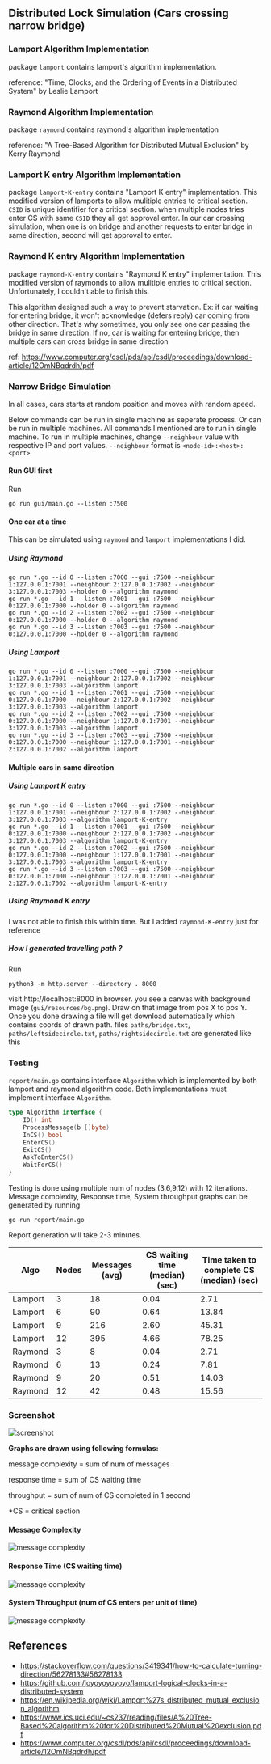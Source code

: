 ## Distributed Lock Simulation (Cars crossing narrow bridge)

### Lamport Algorithm Implementation

package `lamport` contains lamport's algorithm implementation.

reference: "Time, Clocks, and the Ordering of Events in a Distributed System" by Leslie Lamport

### Raymond Algorithm Implementation

package `raymond` contains raymond's algorithm implementation

reference: "A Tree-Based Algorithm for Distributed Mutual Exclusion" by Kerry Raymond

### Lamport K entry Algorithm Implementation

package `lamport-K-entry` contains "Lamport K entry" implementation. This modified version of lamports to allow mulitiple entries to critical section. `CSID` is unique identifier for a critical section. when multiple nodes tries enter CS with same `CSID` they all get approval enter. In our car crossing simulation, when one is on bridge and another requests to enter bridge in same direction, second will get approval to enter.

### Raymond K entry Algorithm Implementation

package `raymond-K-entry` contains "Raymond K entry" implementation. This modified version of raymonds to allow mulitiple entries to critical section. Unfortunately, I couldn't able to finish this.

This algorithm designed such a way to prevent starvation. Ex: if car waiting for entering bridge, it won't acknowledge (defers reply) car coming from other direction. That's why sometimes, you only see one car passing the bridge in same direction. If no, car is waiting for entering bridge, then multiple cars can cross bridge in same direction

ref: https://www.computer.org/csdl/pds/api/csdl/proceedings/download-article/12OmNBqdrdh/pdf

### Narrow Bridge Simulation

In all cases, cars starts at random position and moves with random speed.

Below commands can be run in single machine as seperate process. Or can be run in multiple machines.
All commands I mentioned are to run in single machine. To run in multiple machines, change `--neighbour` value with respective IP and port values. `--neighbour` format is `<node-id>:<host>:<port>`

#### Run GUI first

Run

```
go run gui/main.go --listen :7500
```

#### One car at a time

This can be simulated using `raymond` and `lamport` implementations I did.

##### Using Raymond

```
go run *.go --id 0 --listen :7000 --gui :7500 --neighbour 1:127.0.0.1:7001 --neighbour 2:127.0.0.1:7002 --neighbour 3:127.0.0.1:7003 --holder 0 --algorithm raymond
go run *.go --id 1 --listen :7001 --gui :7500 --neighbour 0:127.0.0.1:7000 --holder 0 --algorithm raymond
go run *.go --id 2 --listen :7002 --gui :7500 --neighbour 0:127.0.0.1:7000 --holder 0 --algorithm raymond
go run *.go --id 3 --listen :7003 --gui :7500 --neighbour 0:127.0.0.1:7000 --holder 0 --algorithm raymond
```

##### Using Lamport

```
go run *.go --id 0 --listen :7000 --gui :7500 --neighbour 1:127.0.0.1:7001 --neighbour 2:127.0.0.1:7002 --neighbour 3:127.0.0.1:7003 --algorithm lamport
go run *.go --id 1 --listen :7001 --gui :7500 --neighbour 0:127.0.0.1:7000 --neighbour 2:127.0.0.1:7002 --neighbour 3:127.0.0.1:7003 --algorithm lamport
go run *.go --id 2 --listen :7002 --gui :7500 --neighbour 0:127.0.0.1:7000 --neighbour 1:127.0.0.1:7001 --neighbour 3:127.0.0.1:7003 --algorithm lamport
go run *.go --id 3 --listen :7003 --gui :7500 --neighbour 0:127.0.0.1:7000 --neighbour 1:127.0.0.1:7001 --neighbour 2:127.0.0.1:7002 --algorithm lamport
```

#### Multiple cars in same direction

##### Using Lamport K entry

```
go run *.go --id 0 --listen :7000 --gui :7500 --neighbour 1:127.0.0.1:7001 --neighbour 2:127.0.0.1:7002 --neighbour 3:127.0.0.1:7003 --algorithm lamport-K-entry
go run *.go --id 1 --listen :7001 --gui :7500 --neighbour 0:127.0.0.1:7000 --neighbour 2:127.0.0.1:7002 --neighbour 3:127.0.0.1:7003 --algorithm lamport-K-entry
go run *.go --id 2 --listen :7002 --gui :7500 --neighbour 0:127.0.0.1:7000 --neighbour 1:127.0.0.1:7001 --neighbour 3:127.0.0.1:7003 --algorithm lamport-K-entry
go run *.go --id 3 --listen :7003 --gui :7500 --neighbour 0:127.0.0.1:7000 --neighbour 1:127.0.0.1:7001 --neighbour 2:127.0.0.1:7002 --algorithm lamport-K-entry
```

##### Using Raymond K entry

I was not able to finish this within time. But I added `raymond-K-entry` just for reference

##### How I generated travelling path ?

Run

```
python3 -m http.server --directory . 8000
```

visit http://localhost:8000 in browser. you see a canvas with background image (`gui/resources/bg.png`). Draw on that image from pos X to pos Y. Once you done drawing a file will get download automatically which contains coords of drawn path. files `paths/bridge.txt`, `paths/leftsidecircle.txt`, `paths/rightsidecircle.txt` are generated like this

### Testing

`report/main.go` contains interface `Algorithm` which is implemented by both lamport and raymond algorithm code.
Both implementations must implement interface `Algorithm`.

```go
type Algorithm interface {
	ID() int
	ProcessMessage(b []byte)
	InCS() bool
	EnterCS()
	ExitCS()
	AskToEnterCS()
	WaitForCS()
}
```

Testing is done using multiple num of nodes (3,6,9,12) with 12 iterations. Message complexity, Response time, System throughput graphs can be generated by running

```
go run report/main.go
```

Report generation will take 2-3 minutes.

| Algo    | Nodes | Messages (avg) | CS waiting time (median) (sec) | Time taken to complete CS (median) (sec) |
| ------- | ----- | -------------- | ------------------------------ | ---------------------------------------- |
| Lamport | 3     | 18             | 0.04                           | 2.71                                     |
| Lamport | 6     | 90             | 0.64                           | 13.84                                    |
| Lamport | 9     | 216            | 2.60                           | 45.31                                    |
| Lamport | 12    | 395            | 4.66                           | 78.25                                    |
| Raymond | 3     | 8              | 0.04                           | 2.71                                     |
| Raymond | 6     | 13             | 0.24                           | 7.81                                     |
| Raymond | 9     | 20             | 0.51                           | 14.03                                    |
| Raymond | 12    | 42             | 0.48                           | 15.56                                    |

### Screenshot

![screenshot](report/screenshot.png)

**Graphs are drawn using following formulas:**

message complexity = sum of num of messages

response time = sum of CS waiting time

throughput = sum of num of CS completed in 1 second

\*CS = critical section

#### Message Complexity

![message complexity](report/messages.png)

#### Response Time (CS waiting time)

![message complexity](report/response_time.png)

#### System Throughput (num of CS enters per unit of time)

![message complexity](report/throughput.png)

## References

- https://stackoverflow.com/questions/3419341/how-to-calculate-turning-direction/56278133#56278133
- https://github.com/joyoyoyoyoyo/lamport-logical-clocks-in-a-distributed-system
- https://en.wikipedia.org/wiki/Lamport%27s_distributed_mutual_exclusion_algorithm
- https://www.ics.uci.edu/~cs237/reading/files/A%20Tree-Based%20algorithm%20for%20Distributed%20Mutual%20exclusion.pdf
- https://www.computer.org/csdl/pds/api/csdl/proceedings/download-article/12OmNBqdrdh/pdf
